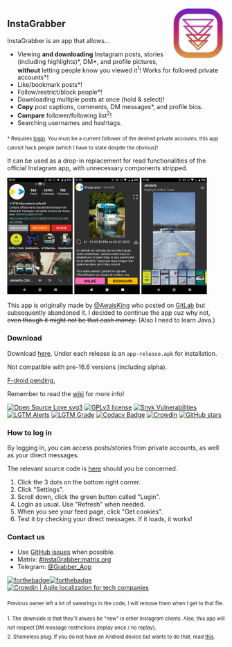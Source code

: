 <img src="./app/play_icon.png" alt="InstaGrabber" align="right" width="25%"/>

## InstaGrabber

InstaGrabber is an app that allows...

* Viewing **and downloading** Instagram posts, stories (including highlights)\*, DM\*, and profile pictures, **without** letting people know you viewed it<sup>1</sup>! Works for followed private accounts\*!
* Like/bookmark posts\*!
* Follow/restrict/block people\*!
* Downloading multiple posts at once (hold & select)!
* **Copy** post captions, comments, DM messages\*, and profile bios.
* **Compare** follower/following list<sup>2</sup>!
* Searching usernames and hashtags.

<sub>* Requires [login](#how-to-log-in). You must be a current follower of the desired private accounts, this app cannot hack people (which I have to state despite the obvious)!</sub>

It can be used as a drop-in replacement for read functionalities of the official Instagram app, with unnecessary components stripped.

<a href="https://github.com/austinhuang0131/instagrabber/blob/master/fastlane/metadata/android/images/phoneScreenshots/1.jpg"><img src="./fastlane/metadata/android/images/phoneScreenshots/1.jpg" alt="Profile" width="30%"/></a>
<a href="https://github.com/austinhuang0131/instagrabber/blob/master/fastlane/metadata/android/images/phoneScreenshots/2.jpg"><img src="./fastlane/metadata/android/images/phoneScreenshots/2.jpg" alt="Post" width="30%"/></a>
<a href="https://github.com/austinhuang0131/instagrabber/blob/master/fastlane/metadata/android/images/phoneScreenshots/3.jpg"><img src="./fastlane/metadata/android/images/phoneScreenshots/3.jpg" alt="Story (Highlight shown)" width="30%"/></a>

This app is originally made by [@AwaisKing](https://github.com/AwaisKing) who posted on [GitLab](https://gitlab.com/AwaisKing/instagrabber) but subsequently abandoned it. I decided to continue the app cuz why not, ~~even though it might not be that *cash money*.~~ (Also I need to learn Java.)

### Download

Download [here](https://github.com/austinhuang0131/instagrabber/releases). Under each release is an `app-release.apk` for installation.

Not compatible with pre-16.6 versions (including alpha).

[F-droid pending.](https://gitlab.com/fdroid/rfp/-/issues/1432)

Remember to read the [wiki](https://github.com/austinhuang0131/instagrabber/wiki) for more info!

[![Open Source Love svg3](https://badges.frapsoft.com/os/v3/open-source.svg?v=103)](https://github.com/ellerbrock/open-source-badges/)
[![GPLv3 license](https://img.shields.io/badge/License-GPLv3-blue.svg)](./LICENSE)
[![Snyk Vulnerabilities](https://img.shields.io/snyk/vulnerabilities/github/austinhuang0131/instagrabber)](https://snyk.io/test/github/austinhuang0131/instagrabber)
[![LGTM Alerts](https://img.shields.io/lgtm/alerts/github/austinhuang0131/instagrabber)](https://lgtm.com/projects/g/austinhuang0131/instagrabber)
[![LGTM Grade](https://img.shields.io/lgtm/grade/java/github/austinhuang0131/instagrabber)](https://lgtm.com/projects/g/austinhuang0131/instagrabber)
[![Codacy Badge](https://api.codacy.com/project/badge/Grade/f87cac1fbf674888b00bd91bc5eccce0)](https://app.codacy.com/manual/austinhuang0131/instagrabber)
[![Crowdin](https://badges.crowdin.net/instagrabber/localized.svg)](https://github.com/austinhuang0131/instagrabber/wiki/Contribute)
[![GitHub stars](https://img.shields.io/github/stars/austinhuang0131/instagrabber.svg?style=social&label=Star&maxAge=2592000)](https://GitHub.com/austinhuang0131/instagrabber/stargazers/)

### How to log in

By logging in, you can access posts/stories from private accounts, as well as your direct messages.

The relevant source code is [here](https://github.com/austinhuang0131/instagrabber/blob/master/app/src/main/java/awais/instagrabber/activities/Login.java) should you be concerned.

1. Click the 3 dots on the bottom right corner.
2. Click "Settings".
3. Scroll down, click the green button called "Login".
4. Login as usual. Use "Refresh" when needed.
5. When you see your feed page, click "Get cookies".
6. Test it by checking your direct messages. If it loads, it works!

### Contact us

* Use [GitHub issues](https://github.com/austinhuang0131/instagrabber/issues) when possible.
* Matrix: [#InstaGrabber:matrix.org](https://matrix.to/#/#instagrabber:matrix.org)
* Telegram: [@Grabber_App](https://t.me/grabber_app)

[![forthebadge](https://forthebadge.com/images/badges/made-with-java.svg)](https://forthebadge.com)[![forthebadge](https://forthebadge.com/images/badges/built-for-android.svg)](https://forthebadge.com)
[![Crowdin | Agile localization for tech companies](https://badges.crowdin.net/badge/dark/crowdin-on-light.png)](https://crowdin.com/?utm_source=badge&utm_medium=referral&utm_campaign=badge-add-on)

<sub>Previous owner left a lot of swearings in the code, I will remove them when I get to that file.</sub>

<sub>1. The downside is that they'll always be "new" in other Instagram clients. Also, this app will not respect DM message restrictions (replay once / no replay).<br>2. Shameless plug: If you do not have an Android device but wants to do that, read [this](https://austinhuang.me/instagram-compare).</sub>
